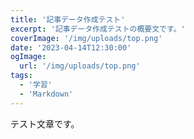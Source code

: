 ```yaml
---
title: '記事データ作成テスト'
excerpt: '記事データ作成テストの概要文です。'
coverImage: '/img/uploads/top.png'
date: '2023-04-14T12:30:00'
ogImage:
  url: '/img/uploads/top.png'
tags:
  - '学習'
  - 'Markdown'
---
```


 テスト文章です。 
